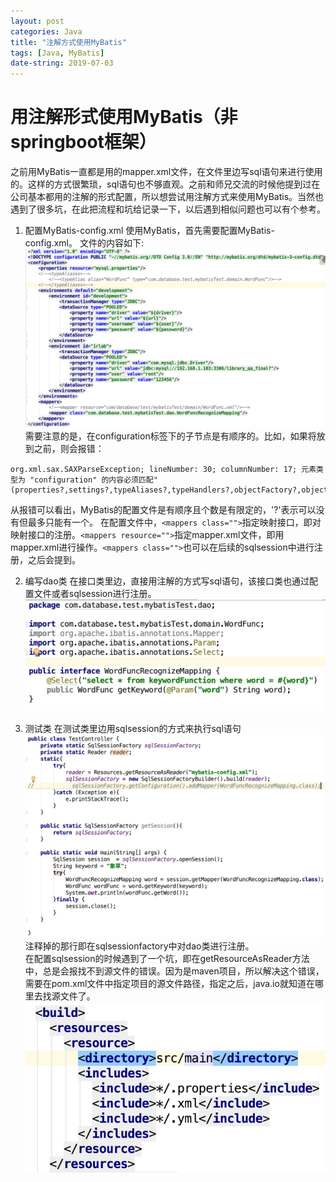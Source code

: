 ```yaml
---
layout: post
categories: Java
title: "注解方式使用MyBatis"
tags: [Java, MyBatis]
date-string: 2019-07-03
---
```

# 用注解形式使用MyBatis（非springboot框架）
之前用MyBatis一直都是用的mapper.xml文件，在文件里边写sql语句来进行使用的。这样的方式很繁琐，sql语句也不够直观。之前和师兄交流的时候他提到过在公司基本都用的注解的形式配置，所以想尝试用注解方式来使用MyBatis。当然也遇到了很多坑，在此把流程和坑给记录一下，以后遇到相似问题也可以有个参考。

1. 配置MyBatis-config.xml 
  使用MyBatis，首先需要配置MyBatis-config.xml。
  文件的内容如下:
  ![](/images/15621270135396/15621299218077.jpg)
  需要注意的是，在configuration标签下的子节点是有顺序的。比如，如果将<environment>放到<properties>之前，则会报错：
  ```
 org.xml.sax.SAXParseException; lineNumber: 30; columnNumber: 17; 元素类型为 "configuration" 的内容必须匹配"(properties?,settings?,typeAliases?,typeHandlers?,objectFactory?,objectWrapperFactory?,plugins?,environments?,databaseIdProvider?,mappers?)"
 ```
  从报错可以看出，MyBatis的配置文件是有顺序且个数是有限定的，'?'表示可以没有但最多只能有一个。
  在配置文件中，`<mappers class="">`指定映射接口，即对映射接口的注册。`<mappers resource="">`指定mapper.xml文件，即用mapper.xml进行操作。`<mappers class="">`也可以在后续的sqlsession中进行注册，之后会提到。
  
2. 编写dao类
  在接口类里边，直接用注解的方式写sql语句，该接口类也通过配置文件或者sqlsession进行注册。
  ![](/images/15621270135396/15621317206469.jpg)

3. 测试类 
在测试类里边用sqlsession的方式来执行sql语句  
![](/images/15621270135396/15621318349182.jpg)
注释掉的那行即在sqlsessionfactory中对dao类进行注册。  
在配置sqlsession的时候遇到了一个坑，即在getResourceAsReader方法中，总是会报找不到源文件的错误。因为是maven项目，所以解决这个错误，需要在pom.xml文件中指定项目的源文件路径，指定之后，java.io就知道在哪里去找源文件了。
![](/images/15621270135396/15621319730426.jpg)



